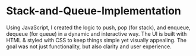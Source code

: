 # Stack-and-Queue-Implementation
Using JavaScript, I created the logic to push, pop (for stack), and enqueue, dequeue (for queue) in a dynamic and interactive way. The UI is built with HTML &amp; styled with CSS to keep things simple yet visually appealing. The goal was not just functionality, but also clarity and user experience.
